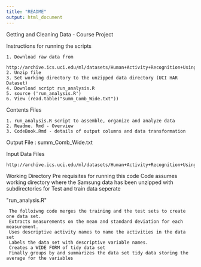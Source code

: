 ```yaml
---
title: "README"
output: html_document
---
```

Getting and Cleaning Data - Course Project


Instructions for running the scripts

    1. Download raw data from 
       http://archive.ics.uci.edu/ml/datasets/Human+Activity+Recognition+Using+Smartphones 
    2. Unzip file
    3. Set working directory to the unzipped data directory (UCI HAR Dataset)
    4. Download script run_analysis.R
    5. source ('run_analysis.R')
    6. View (read.table("summ_Comb_Wide.txt"))

Contents Files

    1. run_analysis.R script to assemble, organize and analyze data
    2. Readme. Rmd - Overview
    3. CodeBook.Rmd - details of output columns and data transformation

Output File : summ_Comb_Wide.txt

Input Data Files

    http://archive.ics.uci.edu/ml/datasets/Human+Activity+Recognition+Using+Smartphones 


Working Directory
    Pre requisites for running this code
    Code assumes working directory where the Samsung data has been unzipped
    with subdirectories for Test and train data seperate

"run_analysis.R"

     The folloiwng code merges the training and the test sets to create one data set.
     Extracts measurements on the mean and standard deviation for each measurement. 
     Uses descriptive activity names to name the activities in the data set
     Labels the data set with descriptive variable names. 
     Creates a WIDE FORM of tidy data set 
     Finally groups by and summarizes the data set tidy data storing the average for the variables

